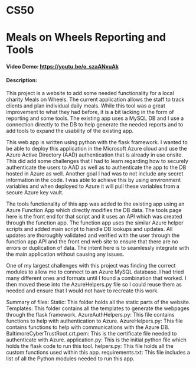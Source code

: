 # CS50

# Meals on Wheels Reporting and Tools
#### Video Demo: https://youtu.be/o_szaANxuAk
#### Description:

This project is a website to add some needed functionality for a local charity Meals on Wheels. The current application allows the staff to track clients and plan individual daily meals. While this tool was a great improvement to what they had before, it is a bit lacking in the form of reporting and some tools. The existing app uses a MySQL DB and I use a connection directly to the DB to help generate the needed reports and to add tools to expand the usability of the existing app.

This web app is written using python with the flask framework. I wanted to be able to deploy this application in the Microsoft Azure cloud and use the Azure Active Directory (AAD) authentication that is already in use onsite. This did add some challenges that I had to learn regarding how to securely authenticate the users to AAD as well as to authenticate the app to the DB hosted in Azure as well. Another goal I had was to not include any secret information in the code. I was able to achieve this by using environment variables and when deployed to Azure it will pull these variables from a secure Azure key vault.

The tools functionality of this app was added to the existing app using an Azure Function App which directly modifies the DB data. The tools page here is the front end for that script and it uses an API which was created through the function app. The function app uses the similar Azure helper scripts and added main script to handle DB lookups and updates. All updates are thoroughly validated and verified with the user through the function app API and the front end web site to ensure that there are no errors or duplication of data. The intent here is to seamlessly integrate with the main application without causing any issues.

One of my largest challenges with this project was finding the correct modules to allow me to connect to an Azure MySQL database. I had tried many different ones and formats until I found a combination that worked. I then moved these into the AzureHelpers.py file so I could reuse them as needed and ensure that I would not have to recreate this work.

Summary of files:
Static: This folder holds all the static parts of the website.
Templates: This folder contains all the templates to generate the webpages through the flask framework.
AzureAuthHelpers.py: This file contains functions to help with authentication to Azure.
AzureHelpers.py: This file contains functions to help with communications with the Azure DB.
BaltimoreCyberTrustRoot.crt.pem: This is the certificate file needed to authenticate with Azure.
application.py: This is the initial python file which holds the flask code to run this tool.
helpers.py: This file holds all the custom functions used within this app.
requirements.txt: This file includes a list of all the Python modules needed to run this app.

